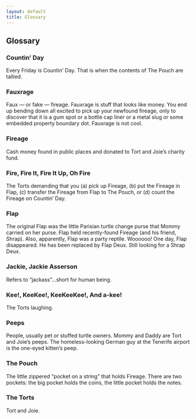 ```yaml
---
layout: default
title: Glossary
---
```

<div>
  <h2>Glossary</h2>
  <h3>Countin’ Day</h3>
  <p>Every Friday is Countin’ Day.  That is when the contents of The Pouch are tallied.</p>
  <h3>Fauxrage</h3>
  <p>Faux — or fake — fireage.  Fauxrage is stuff that looks like money.  You end up bending down all excited to pick up your newfound fireage, only to discover that it is a gum spot or a bottle cap liner or a metal slug or some embedded property boundary dot.  Fauxrage is not cool.</p>
  <h3>Fireage</h3>
  <p>Cash money found in public places and donated to Tort and Joie’s charity fund.</p>
  <h3>Fire, Fire It, Fire It Up, Oh Fire</h3>
  <p>The Torts demanding that you (a) pick up Fireage, (b) put the Fireage in Flap, (c) transfer the Fireage from Flap to The Pouch, or (d) count the Fireage on Countin’ Day.</p>
  <h3>Flap</h3>
  <p>The original Flap was the little Parisian turtle change purse that Mommy carried on her purse.  Flap held recently-found Fireage (and his friend, Shrap).  Also, apparently, Flap was a party reptile.  Woooooo!  One day, Flap disappeared.  He has been replaced by Flap Deux.  Still looking for a Shrap Deux.</p>
  <h3>Jackie, Jackie Asserson</h3>
  <p>Refers to “jackass”…short for human being.</p>
  <h3>Kee!, KeeKee!, KeeKeeKee!, And a-kee!</h3>
  <p>The Torts laughing.</p>
  <h3>Peeps</h3>
  <p>People, usually pet or stuffed turtle owners.  Mommy and Daddy are Tort and Joie’s peeps.  The homeless-looking German guy at the Tenerife airport is the one-eyed kitten’s peep.</p>
  <h3>The Pouch</h3>
  <p>The little zippered “pocket on a string” that holds Fireage.  There are two pockets:  the big pocket holds the coins, the little pocket holds the notes.</p>
  <h3>The Torts</h3>
  <p>Tort and Joie.</p>
</div>
